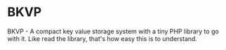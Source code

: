 # BKVP
BKVP - A compact key value storage system with a tiny PHP library to go with it. Like read the library, that's how easy this is to understand.
